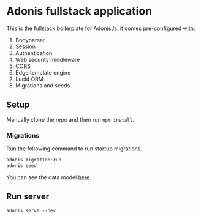 # Adonis fullstack application

This is the fullstack boilerplate for AdonisJs, it comes pre-configured with.

1. Bodyparser
2. Session
3. Authentication
4. Web security middleware
5. CORS
6. Edge template engine
7. Lucid ORM
8. Migrations and seeds

## Setup

Manually clone the repo and then run `npm install`.


### Migrations

Run the following command to run startup migrations.

```js
adonis migration:run    
adonis seed
```

You can see the data model [here](https://dbdiagram.io/d/5db6ff16fa792a62f50d94f7).

## Run server
```
adonis serve --dev
```
